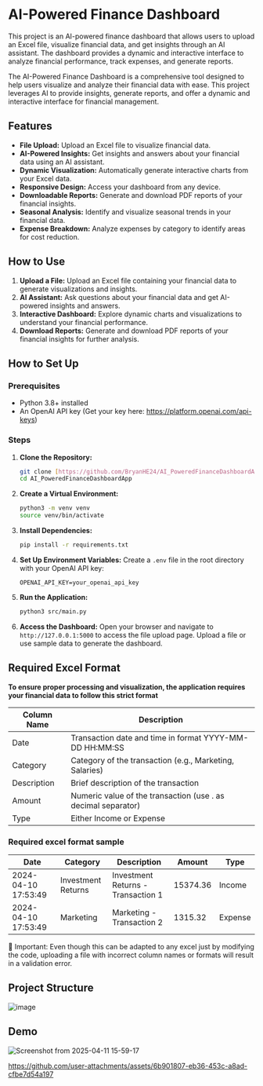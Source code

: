 # AI-Powered Finance Dashboard

This project is an AI-powered finance dashboard that allows users to upload an Excel file, visualize financial data, and get insights through an AI assistant. The dashboard provides a dynamic and interactive interface to analyze financial performance, track expenses, and generate reports.

The AI-Powered Finance Dashboard is a comprehensive tool designed to help users visualize and analyze their financial data with ease. This project leverages AI to provide insights, generate reports, and offer a dynamic and interactive interface for financial management.

## Features

* **File Upload:** Upload an Excel file to visualize financial data.
* **AI-Powered Insights:** Get insights and answers about your financial data using an AI assistant.
* **Dynamic Visualization:** Automatically generate interactive charts from your Excel data.
* **Responsive Design:** Access your dashboard from any device.
* **Downloadable Reports:** Generate and download PDF reports of your financial insights.
* **Seasonal Analysis:** Identify and visualize seasonal trends in your financial data.
* **Expense Breakdown:** Analyze expenses by category to identify areas for cost reduction.

## How to Use

1.  **Upload a File:** Upload an Excel file containing your financial data to generate visualizations and insights.
2.  **AI Assistant:** Ask questions about your financial data and get AI-powered insights and answers.
3.  **Interactive Dashboard:** Explore dynamic charts and visualizations to understand your financial performance.
4.  **Download Reports:** Generate and download PDF reports of your financial insights for further analysis.

## How to Set Up

### Prerequisites

* Python 3.8+ installed
* An OpenAI API key (Get your key here: https://platform.openai.com/api-keys)


### Steps

1.  **Clone the Repository:**
    ```bash
    git clone [https://github.com/BryanHE24/AI_PoweredFinanceDashboardApp.git](https://github.com/BryanHE24/AI_PoweredFinanceDashboardApp.git)
    cd AI_PoweredFinanceDashboardApp
    ```

2.  **Create a Virtual Environment:**
    ```bash
    python3 -m venv venv
    source venv/bin/activate
    ```

3.  **Install Dependencies:**
    ```bash
    pip install -r requirements.txt
    ```

4.  **Set Up Environment Variables:**
    Create a `.env` file in the root directory with your OpenAI API key:
    ```
    OPENAI_API_KEY=your_openai_api_key
    ```

5.  **Run the Application:**
    ```bash
    python3 src/main.py
    ```

6.  **Access the Dashboard:**
    Open your browser and navigate to `http://127.0.0.1:5000` to access the file upload page. Upload a file or use sample data to generate the dashboard.

## Required Excel Format
**To ensure proper processing and visualization, the application requires your financial data to follow this strict format**

| Column Name | Description                                                                 |
| ----------- | --------------------------------------------------------------------------- |
| Date        | Transaction date and time in format YYYY-MM-DD HH:MM:SS                     |
| Category    | Category of the transaction (e.g., Marketing, Salaries)                     |
| Description | Brief description of the transaction                                        |
| Amount      | Numeric value of the transaction (use . as decimal separator)               |
| Type        | Either Income or Expense                                                    |

### **Required excel format sample**

| Date             | Category          | Description                     | Amount    | Type    |
| ---------------- | ----------------- | ------------------------------- | --------- | ------- |
| 2024-04-10 17:53:49 | Investment Returns | Investment Returns - Transaction 1 | 15374.36  | Income  |
| 2024-04-10 17:53:49 | Marketing         | Marketing - Transaction 2       | 1315.32   | Expense |

📌 Important: Even though this can be adapted to any excel just by modifying the code, uploading a file with incorrect column names or formats will result in a validation error.


## Project Structure
![image](https://github.com/user-attachments/assets/5204d93d-66ac-40c7-ab8a-6c098706544f)


## Demo
![Screenshot from 2025-04-11 15-59-17](https://github.com/user-attachments/assets/c74c21eb-05a8-43e1-9d22-8c54142a2df2)


https://github.com/user-attachments/assets/6b901807-eb36-453c-a8ad-cfbe7d54a197





